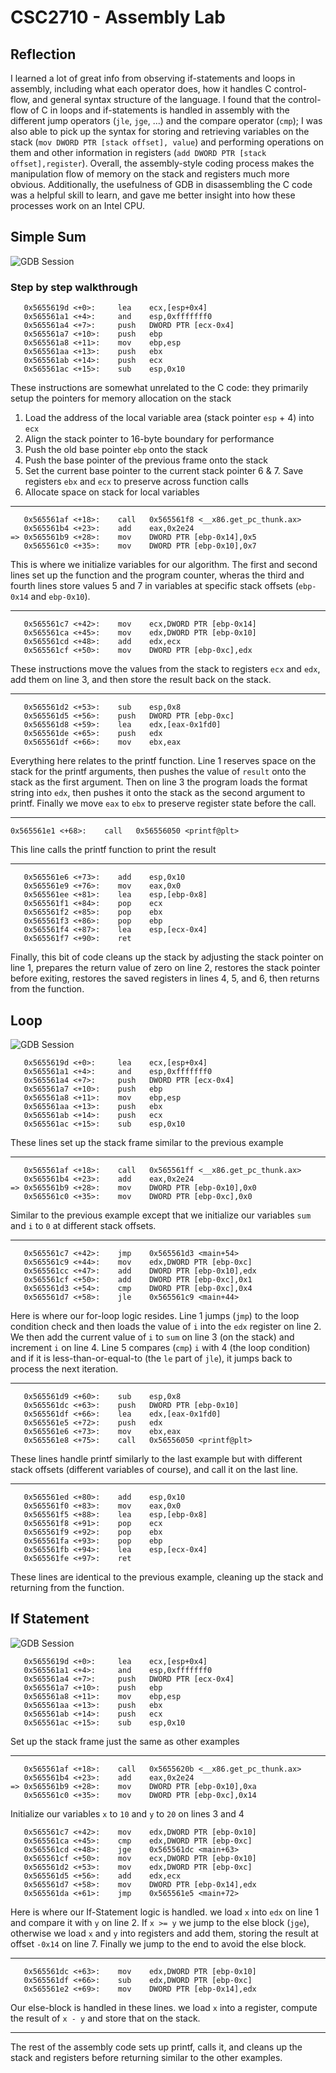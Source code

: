 # CSC2710 - Assembly Lab

## Reflection

I learned a lot of great info from observing if-statements and loops in assembly, including what each operator does, how it handles C control-flow, and general syntax structure of the language. I found that the control-flow of C in loops and if-statements is handled in assembly with the different jump operators (`jle`, `jge`, ...) and the compare operator (`cmp`); I was also able to pick up the syntax for storing and retrieving variables on the stack (`mov DWORD PTR [stack offset], value`) and performing operations on them and other information in registers (`add DWORD PTR [stack offset],register`). Overall, the assembly-style coding process makes the manipulation flow of memory on the stack and registers much more obvious. Additionally, the usefulness of GDB in disassembling the C code was a helpful skill to learn, and gave me better insight into how these processes work on an Intel CPU. 

## Simple Sum

![GDB Session](https://github.com/isaacdenny/csc2410/blob/main/lab8/screenshots/gdb_simple.png)

### Step by step walkthrough

```
   0x5655619d <+0>:     lea    ecx,[esp+0x4]
   0x565561a1 <+4>:     and    esp,0xfffffff0
   0x565561a4 <+7>:     push   DWORD PTR [ecx-0x4]
   0x565561a7 <+10>:    push   ebp
   0x565561a8 <+11>:    mov    ebp,esp
   0x565561aa <+13>:    push   ebx
   0x565561ab <+14>:    push   ecx
   0x565561ac <+15>:    sub    esp,0x10
```
These instructions are somewhat unrelated to the C code: they primarily setup the pointers for memory allocation on the stack
1. Load the address of the local variable area (stack pointer `esp` + 4) into `ecx`
2. Align the stack pointer to 16-byte boundary for performance
3. Push the old base pointer `ebp` onto the stack
4. Push the base pointer of the previous frame onto the stack
5. Set the current base pointer to the current stack pointer
6 & 7. Save registers `ebx` and `ecx` to preserve across function calls
8. Allocate space on stack for local variables

---

```
   0x565561af <+18>:    call   0x565561f8 <__x86.get_pc_thunk.ax>
   0x565561b4 <+23>:    add    eax,0x2e24
=> 0x565561b9 <+28>:    mov    DWORD PTR [ebp-0x14],0x5
   0x565561c0 <+35>:    mov    DWORD PTR [ebp-0x10],0x7
```

This is where we initialize variables for our algorithm. The first and second lines set up the function and the program counter, wheras the third and fourth lines store values 5 and 7 in variables at specific stack offsets (`ebp-0x14` and `ebp-0x10`).

---

```
   0x565561c7 <+42>:    mov    ecx,DWORD PTR [ebp-0x14]
   0x565561ca <+45>:    mov    edx,DWORD PTR [ebp-0x10]
   0x565561cd <+48>:    add    edx,ecx
   0x565561cf <+50>:    mov    DWORD PTR [ebp-0xc],edx
```

These instructions move the values from the stack to registers `ecx` and `edx`, add them on line 3, and then store the result back on the stack.

---

```
   0x565561d2 <+53>:    sub    esp,0x8
   0x565561d5 <+56>:    push   DWORD PTR [ebp-0xc]
   0x565561d8 <+59>:    lea    edx,[eax-0x1fd0]
   0x565561de <+65>:    push   edx
   0x565561df <+66>:    mov    ebx,eax
```

Everything here relates to the printf function. Line 1 reserves space on the stack for the printf arguments, then pushes the value of `result` onto the stack as the first argument. Then on line 3 the program loads the format string into `edx`, then pushes it onto the stack as the second argument to printf. Finally we move `eax` to `ebx` to preserve register state before the call.

---

```
0x565561e1 <+68>:    call   0x56556050 <printf@plt>
```

This line calls the printf function to print the result

---

```
   0x565561e6 <+73>:    add    esp,0x10
   0x565561e9 <+76>:    mov    eax,0x0
   0x565561ee <+81>:    lea    esp,[ebp-0x8]
   0x565561f1 <+84>:    pop    ecx
   0x565561f2 <+85>:    pop    ebx
   0x565561f3 <+86>:    pop    ebp
   0x565561f4 <+87>:    lea    esp,[ecx-0x4]
   0x565561f7 <+90>:    ret
```

Finally, this bit of code cleans up the stack by adjusting the stack pointer on line 1, prepares the return value of zero on line 2, restores the stack pointer before exiting, restores the saved registers in lines 4, 5, and 6, then returns from the function.

## Loop

![GDB Session](https://github.com/isaacdenny/csc2410/blob/main/lab8/screenshots/gdb_loop.png)

```
   0x5655619d <+0>:     lea    ecx,[esp+0x4]
   0x565561a1 <+4>:     and    esp,0xfffffff0
   0x565561a4 <+7>:     push   DWORD PTR [ecx-0x4]
   0x565561a7 <+10>:    push   ebp
   0x565561a8 <+11>:    mov    ebp,esp
   0x565561aa <+13>:    push   ebx
   0x565561ab <+14>:    push   ecx
   0x565561ac <+15>:    sub    esp,0x10
```

These lines set up the stack frame similar to the previous example

---

```
   0x565561af <+18>:    call   0x565561ff <__x86.get_pc_thunk.ax>
   0x565561b4 <+23>:    add    eax,0x2e24
=> 0x565561b9 <+28>:    mov    DWORD PTR [ebp-0x10],0x0
   0x565561c0 <+35>:    mov    DWORD PTR [ebp-0xc],0x0
```

Similar to the previous example except that we initialize our variables `sum` and `i` to `0` at different stack offsets.

---

```
   0x565561c7 <+42>:    jmp    0x565561d3 <main+54>
   0x565561c9 <+44>:    mov    edx,DWORD PTR [ebp-0xc]
   0x565561cc <+47>:    add    DWORD PTR [ebp-0x10],edx
   0x565561cf <+50>:    add    DWORD PTR [ebp-0xc],0x1
   0x565561d3 <+54>:    cmp    DWORD PTR [ebp-0xc],0x4
   0x565561d7 <+58>:    jle    0x565561c9 <main+44>
```

Here is where our for-loop logic resides. Line 1 jumps (`jmp`) to the loop condition check and then loads the value of `i` into the `edx` register on line 2. We then add the current value of `i` to `sum` on line 3 (on the stack) and increment `i` on line 4. Line 5 compares (`cmp`) `i` with 4 (the loop condition) and if it is less-than-or-equal-to (the `le` part of `jle`), it jumps back to process the next iteration.

---

```
   0x565561d9 <+60>:    sub    esp,0x8
   0x565561dc <+63>:    push   DWORD PTR [ebp-0x10]
   0x565561df <+66>:    lea    edx,[eax-0x1fd0]
   0x565561e5 <+72>:    push   edx
   0x565561e6 <+73>:    mov    ebx,eax
   0x565561e8 <+75>:    call   0x56556050 <printf@plt>
```

These lines handle printf similarly to the last example but with different stack offsets (different variables of course), and call it on the last line.

---

```
   0x565561ed <+80>:    add    esp,0x10
   0x565561f0 <+83>:    mov    eax,0x0
   0x565561f5 <+88>:    lea    esp,[ebp-0x8]
   0x565561f8 <+91>:    pop    ecx
   0x565561f9 <+92>:    pop    ebx
   0x565561fa <+93>:    pop    ebp
   0x565561fb <+94>:    lea    esp,[ecx-0x4]
   0x565561fe <+97>:    ret
```

These lines are identical to the previous example, cleaning up the stack and returning from the function.

## If Statement

![GDB Session](https://github.com/isaacdenny/csc2410/blob/main/lab8/screenshots/gdb_If_statement.png)

```
   0x5655619d <+0>:     lea    ecx,[esp+0x4]
   0x565561a1 <+4>:     and    esp,0xfffffff0
   0x565561a4 <+7>:     push   DWORD PTR [ecx-0x4]
   0x565561a7 <+10>:    push   ebp
   0x565561a8 <+11>:    mov    ebp,esp
   0x565561aa <+13>:    push   ebx
   0x565561ab <+14>:    push   ecx
   0x565561ac <+15>:    sub    esp,0x10
```

Set up the stack frame just the same as other examples

---

```
   0x565561af <+18>:    call   0x5655620b <__x86.get_pc_thunk.ax>
   0x565561b4 <+23>:    add    eax,0x2e24
=> 0x565561b9 <+28>:    mov    DWORD PTR [ebp-0x10],0xa
   0x565561c0 <+35>:    mov    DWORD PTR [ebp-0xc],0x14
```

Initialize our variables `x` to `10` and `y` to `20` on lines 3 and 4

```
   0x565561c7 <+42>:    mov    edx,DWORD PTR [ebp-0x10]
   0x565561ca <+45>:    cmp    edx,DWORD PTR [ebp-0xc]
   0x565561cd <+48>:    jge    0x565561dc <main+63>
   0x565561cf <+50>:    mov    ecx,DWORD PTR [ebp-0x10]
   0x565561d2 <+53>:    mov    edx,DWORD PTR [ebp-0xc]
   0x565561d5 <+56>:    add    edx,ecx
   0x565561d7 <+58>:    mov    DWORD PTR [ebp-0x14],edx
   0x565561da <+61>:    jmp    0x565561e5 <main+72>
```

Here is where our If-Statement logic is handled. we load `x` into `edx` on line 1 and compare it with `y` on line 2. If `x >= y` we jump to the else block (`jge`), otherwise we load `x` and `y` into registers and add them, storing the result at offset `-0x14` on line 7. Finally we jump to the end to avoid the else block.

---

```
   0x565561dc <+63>:    mov    edx,DWORD PTR [ebp-0x10]
   0x565561df <+66>:    sub    edx,DWORD PTR [ebp-0xc]
   0x565561e2 <+69>:    mov    DWORD PTR [ebp-0x14],edx
```

Our else-block is handled in these lines. we load `x` into a register, compute the result of `x - y` and store that on the stack.

---

The rest of the assembly code sets up printf, calls it, and cleans up the stack and registers before returning similar to the other examples.
